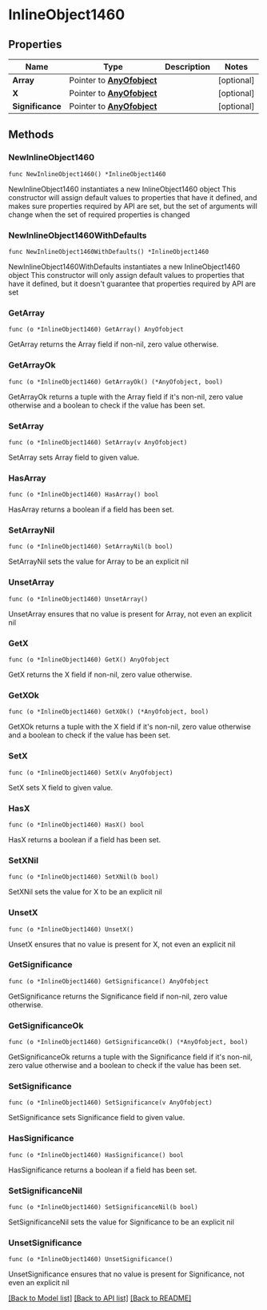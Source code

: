 # InlineObject1460

## Properties

Name | Type | Description | Notes
------------ | ------------- | ------------- | -------------
**Array** | Pointer to [**AnyOfobject**](anyOf&lt;object&gt;.md) |  | [optional] 
**X** | Pointer to [**AnyOfobject**](anyOf&lt;object&gt;.md) |  | [optional] 
**Significance** | Pointer to [**AnyOfobject**](anyOf&lt;object&gt;.md) |  | [optional] 

## Methods

### NewInlineObject1460

`func NewInlineObject1460() *InlineObject1460`

NewInlineObject1460 instantiates a new InlineObject1460 object
This constructor will assign default values to properties that have it defined,
and makes sure properties required by API are set, but the set of arguments
will change when the set of required properties is changed

### NewInlineObject1460WithDefaults

`func NewInlineObject1460WithDefaults() *InlineObject1460`

NewInlineObject1460WithDefaults instantiates a new InlineObject1460 object
This constructor will only assign default values to properties that have it defined,
but it doesn't guarantee that properties required by API are set

### GetArray

`func (o *InlineObject1460) GetArray() AnyOfobject`

GetArray returns the Array field if non-nil, zero value otherwise.

### GetArrayOk

`func (o *InlineObject1460) GetArrayOk() (*AnyOfobject, bool)`

GetArrayOk returns a tuple with the Array field if it's non-nil, zero value otherwise
and a boolean to check if the value has been set.

### SetArray

`func (o *InlineObject1460) SetArray(v AnyOfobject)`

SetArray sets Array field to given value.

### HasArray

`func (o *InlineObject1460) HasArray() bool`

HasArray returns a boolean if a field has been set.

### SetArrayNil

`func (o *InlineObject1460) SetArrayNil(b bool)`

 SetArrayNil sets the value for Array to be an explicit nil

### UnsetArray
`func (o *InlineObject1460) UnsetArray()`

UnsetArray ensures that no value is present for Array, not even an explicit nil
### GetX

`func (o *InlineObject1460) GetX() AnyOfobject`

GetX returns the X field if non-nil, zero value otherwise.

### GetXOk

`func (o *InlineObject1460) GetXOk() (*AnyOfobject, bool)`

GetXOk returns a tuple with the X field if it's non-nil, zero value otherwise
and a boolean to check if the value has been set.

### SetX

`func (o *InlineObject1460) SetX(v AnyOfobject)`

SetX sets X field to given value.

### HasX

`func (o *InlineObject1460) HasX() bool`

HasX returns a boolean if a field has been set.

### SetXNil

`func (o *InlineObject1460) SetXNil(b bool)`

 SetXNil sets the value for X to be an explicit nil

### UnsetX
`func (o *InlineObject1460) UnsetX()`

UnsetX ensures that no value is present for X, not even an explicit nil
### GetSignificance

`func (o *InlineObject1460) GetSignificance() AnyOfobject`

GetSignificance returns the Significance field if non-nil, zero value otherwise.

### GetSignificanceOk

`func (o *InlineObject1460) GetSignificanceOk() (*AnyOfobject, bool)`

GetSignificanceOk returns a tuple with the Significance field if it's non-nil, zero value otherwise
and a boolean to check if the value has been set.

### SetSignificance

`func (o *InlineObject1460) SetSignificance(v AnyOfobject)`

SetSignificance sets Significance field to given value.

### HasSignificance

`func (o *InlineObject1460) HasSignificance() bool`

HasSignificance returns a boolean if a field has been set.

### SetSignificanceNil

`func (o *InlineObject1460) SetSignificanceNil(b bool)`

 SetSignificanceNil sets the value for Significance to be an explicit nil

### UnsetSignificance
`func (o *InlineObject1460) UnsetSignificance()`

UnsetSignificance ensures that no value is present for Significance, not even an explicit nil

[[Back to Model list]](../README.md#documentation-for-models) [[Back to API list]](../README.md#documentation-for-api-endpoints) [[Back to README]](../README.md)


